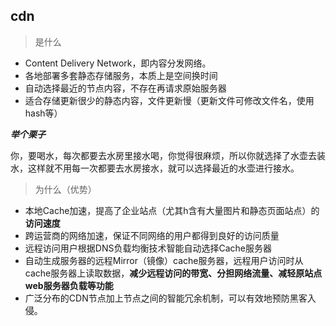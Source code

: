 ## cdn

> 是什么

- Content Delivery Network，即内容分发网络。
- 各地部署多套静态存储服务，本质上是空间换时间
- 自动选择最近的节点内容，不存在再请求原始服务器
- 适合存储更新很少的静态内容，文件更新慢（更新文件可修改文件名，使用hash等）

***举个栗子***

你，要喝水，每次都要去水房里接水喝，你觉得很麻烦，所以你就选择了水壶去装水，这样就不用每一次都要去水房接水，就可以选择最近的水壶进行接水。

> 为什么（优势）

- 本地Cache加速，提高了企业站点（尤其h含有大量图片和静态页面站点）的**访问速度**
- 跨运营商的网络加速，保证不同网络的用户都得到良好的访问质量
- 远程访问用户根据DNS负载均衡技术智能自动选择Cache服务器
- 自动生成服务器的远程Mirror（镜像）cache服务器，远程用户访问时从cache服务器上读取数据，**减少远程访问的带宽、分担网络流量、减轻原站点web服务器负载等功能**
- 广泛分布的CDN节点加上节点之间的智能冗余机制，可以有效地预防黑客入侵。

